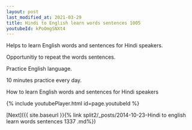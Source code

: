 ```yaml
---
layout: post
last_modified_at: 2021-03-29
title: Hindi to English learn words sentences 1005 
youtubeId: kPoOmgSNXt4
---
```

 
 
Helps to learn English words and sentences for Hindi speakers.

Opportunitiy to repeat the words sentences. 

Practice English language. 
 
10 minutes practice every day. 
 
How to learn English words and sentences for Hindi speakers 
 
{% include youtubePlayer.html id=page.youtubeId %}
 
 
[Next]({{ site.baseurl }}{% link  split2/_posts/2014-10-23-Hindi to english learn words sentences 1337 .md%})
 
